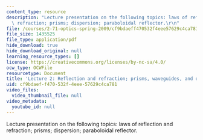 ```yaml
---
content_type: resource
description: "Lecture presentation on the following topics: laws of reflection and\
  \ refraction; prisms; dispersion; paraboloidal reflector.\r\n"
file: /courses/2-71-optics-spring-2009/cf9bdaeff470532f4eee57629c4ca781_MIT2_71S09_lec02.pdf
file_size: 1435525
file_type: application/pdf
hide_download: true
hide_download_original: null
learning_resource_types: []
license: https://creativecommons.org/licenses/by-nc-sa/4.0/
ocw_type: OCWFile
resourcetype: Document
title: 'Lecture 2: Reflection and refraction; prisms, waveguides, and dispersion'
uid: cf9bdaef-f470-532f-4eee-57629c4ca781
video_files:
  video_thumbnail_file: null
video_metadata:
  youtube_id: null
---
```

Lecture presentation on the following topics: laws of reflection and refraction; prisms; dispersion; paraboloidal reflector.
